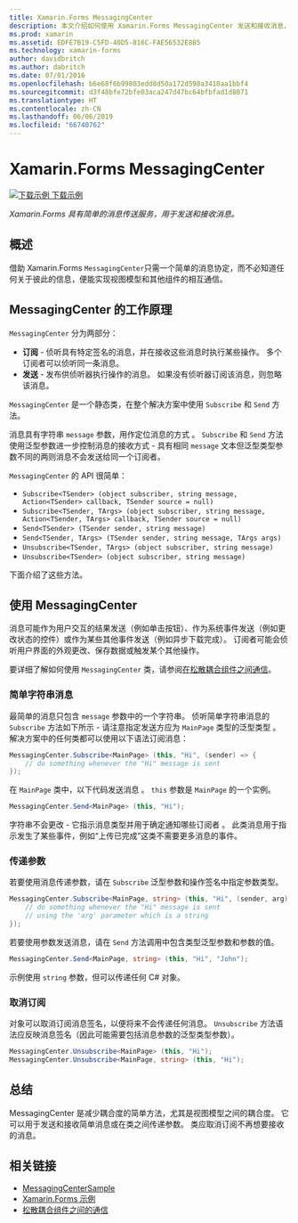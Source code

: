 ```yaml
---
title: Xamarin.Forms MessagingCenter
description: 本文介绍如何使用 Xamarin.Forms MessagingCenter 发送和接收消息，以减少如视图模型等类之间的耦合度。
ms.prod: xamarin
ms.assetid: EDFE7B19-C5FD-40D5-816C-FAE56532E885
ms.technology: xamarin-forms
author: davidbritch
ms.author: dabritch
ms.date: 07/01/2016
ms.openlocfilehash: b6e68f6b99803edd8d50a172d598a3410aa1bbf4
ms.sourcegitcommit: d3f48bfe72bfe03aca247d47bc64bfbfad1d8071
ms.translationtype: HT
ms.contentlocale: zh-CN
ms.lasthandoff: 06/06/2019
ms.locfileid: "66740762"
---
```

# <a name="xamarinforms-messagingcenter"></a>Xamarin.Forms MessagingCenter

[![下载示例](~/media/shared/download.png) 下载示例](https://developer.xamarin.com/samples/xamarin-forms/UsingMessagingCenter)

_Xamarin.Forms 具有简单的消息传送服务，用于发送和接收消息。_

<a name="Overview" />

## <a name="overview"></a>概述

借助 Xamarin.Forms `MessagingCenter`只需一个简单的消息协定，而不必知道任何关于彼此的信息，便能实现视图模型和其他组件的相互通信。

<a name="How_the_MessagingCenter_Works" />

## <a name="how-the-messagingcenter-works"></a>MessagingCenter 的工作原理

`MessagingCenter` 分为两部分：

-  **订阅** - 侦听具有特定签名的消息，并在接收这些消息时执行某些操作。 多个订阅者可以侦听同一条消息。
-  **发送** - 发布供侦听器执行操作的消息。 如果没有侦听器订阅该消息，则忽略该消息。

`MessagingCenter` 是一个静态类，在整个解决方案中使用 `Subscribe` 和 `Send` 方法。

消息具有字符串 `message` 参数，用作定位消息的方式  。 `Subscribe` 和 `Send` 方法使用泛型参数进一步控制消息的接收方式 - 具有相同 `message` 文本但泛型类型参数不同的两则消息不会发送给同一个订阅者。

`MessagingCenter` 的 API 很简单：

- `Subscribe<TSender> (object subscriber, string message, Action<TSender> callback, TSender source = null)`
- `Subscribe<TSender, TArgs> (object subscriber, string message, Action<TSender, TArgs> callback, TSender source = null)`
- `Send<TSender> (TSender sender, string message)`
- `Send<TSender, TArgs> (TSender sender, string message, TArgs args)`
- `Unsubscribe<TSender, TArgs> (object subscriber, string message)`
- `Unsubscribe<TSender> (object subscriber, string message)`

下面介绍了这些方法。

<a name="Using_the_MessagingCenter" />

## <a name="using-the-messagingcenter"></a>使用 MessagingCenter

消息可能作为用户交互的结果发送（例如单击按钮）、作为系统事件发送（例如更改状态的控件）或作为某些其他事件发送（例如异步下载完成）。 订阅者可能会侦听用户界面的外观更改、保存数据或触发某个其他操作。

要详细了解如何使用 `MessagingCenter` 类，请参阅[在松散耦合组件之间通信](~/xamarin-forms/enterprise-application-patterns/communicating-between-loosely-coupled-components.md)。

### <a name="simple-string-message"></a>简单字符串消息

最简单的消息只包含 `message` 参数中的一个字符串。 侦听简单字符串消息的 `Subscribe` 方法如下所示 - 请注意指定发送方应为 `MainPage` 类型的泛型类型  。 解决方案中的任何类都可以使用以下语法订阅消息：

```csharp
MessagingCenter.Subscribe<MainPage> (this, "Hi", (sender) => {
    // do something whenever the "Hi" message is sent
});
```

在 `MainPage` 类中，以下代码发送消息  。 `this` 参数是 `MainPage` 的一个实例。

```csharp
MessagingCenter.Send<MainPage> (this, "Hi");
```

字符串不会更改 - 它指示消息类型并用于确定通知哪些订阅者  。 此类消息用于指示发生了某些事件，例如“上传已完成”这类不需要更多消息的事件。

### <a name="passing-an-argument"></a>传递参数

若要使用消息传递参数，请在 `Subscribe` 泛型参数和操作签名中指定参数类型。

```csharp
MessagingCenter.Subscribe<MainPage, string> (this, "Hi", (sender, arg) => {
    // do something whenever the "Hi" message is sent
    // using the 'arg' parameter which is a string
});
```

若要使用参数发送消息，请在 `Send` 方法调用中包含类型泛型参数和参数的值。

```csharp
MessagingCenter.Send<MainPage, string> (this, "Hi", "John");
```

示例使用 `string` 参数，但可以传递任何 C# 对象。

### <a name="unsubscribe"></a>取消订阅

对象可以取消订阅消息签名，以便将来不会传递任何消息。 `Unsubscribe` 方法语法应反映消息签名（因此可能需要包括消息参数的泛型类型参数）。

```csharp
MessagingCenter.Unsubscribe<MainPage> (this, "Hi");
MessagingCenter.Unsubscribe<MainPage, string> (this, "Hi");
```

<a name="Summary" />

## <a name="summary"></a>总结

MessagingCenter 是减少耦合度的简单方法，尤其是视图模型之间的耦合度。 它可以用于发送和接收简单消息或在类之间传递参数。 类应取消订阅不再想要接收的消息。


## <a name="related-links"></a>相关链接

- [MessagingCenterSample](https://developer.xamarin.com/samples/xamarin-forms/UsingMessagingCenter)
- [Xamarin.Forms 示例](https://github.com/xamarin/xamarin-forms-samples)
- [松散耦合组件之间的通信](~/xamarin-forms/enterprise-application-patterns/communicating-between-loosely-coupled-components.md)

